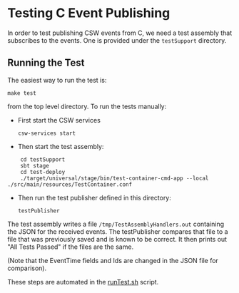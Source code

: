 Testing C Event Publishing
==========================

In order to test publishing CSW events from C, we need a test assembly that subscribes to the events.
One is provided under the `testSupport` directory.

## Running the Test

The easiest way to run the test is:

    make test

from the top level directory. To run the tests manually:

* First start the CSW services

    `csw-services start`

* Then start the test assembly:
```shell script
    cd testSupport
    sbt stage
    cd test-deploy
    ./target/universal/stage/bin/test-container-cmd-app --local ./src/main/resources/TestContainer.conf
 ```

 * Then run the test publisher defined in this directory:
 
    `testPublisher`
 
 The test assembly writes a file `/tmp/TestAssemblyHandlers.out` containing the JSON for the received events.
 The testPublisher compares that file to a file that was previously saved and is known to be correct.
 It then prints out "All Tests Passed" if the files are the same.
 
 (Note that the EventTime fields and Ids are changed in the JSON file for comparison).
 
 These steps are automated in the [runTest.sh](runTest.sh) script.
 
 